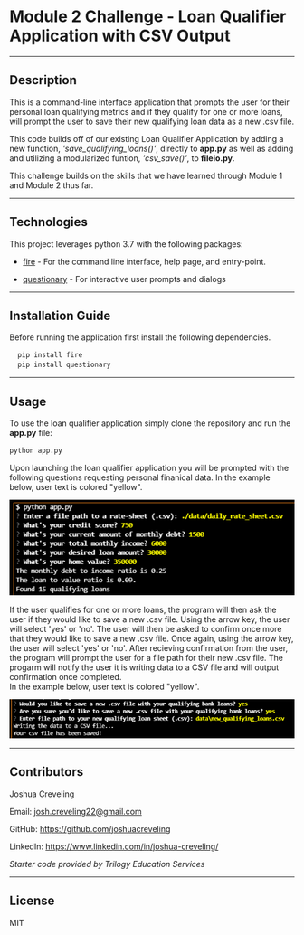 # Module 2 Challenge - Loan Qualifier Application with CSV Output

---

## Description

This is a command-line interface application that prompts the user for their personal loan qualifying metrics and if they qualify for one or more loans, will prompt the user to save their new qualifying loan data as a new .csv file.

This code builds off of our existing Loan Qualifier Application by adding a new function, *'save_qualifying_loans()'*, directly to **app.py** as well as adding and utilizing a modularized funtion, *'csv_save()'*, to **fileio.py**.

This challenge builds on the skills that we have learned through Module 1 and Module 2 thus far.

---

## Technologies

This project leverages python 3.7 with the following packages:

* [fire](https://github.com/google/python-fire) - For the command line interface, help page, and entry-point.

* [questionary](https://github.com/tmbo/questionary) - For interactive user prompts and dialogs

---

## Installation Guide

Before running the application first install the following dependencies.

```python
  pip install fire
  pip install questionary
```
---

## Usage
To use the loan qualifier application simply clone the repository and run the **app.py** file:

```python
python app.py
```

Upon launching the loan qualifier application you will be prompted with the following questions requesting personal finanical data.  In the example below, user text is colored "yellow".

![user_financial_data](./Images/user_financial_data.png)

If the user qualifies for one or more loans, the program will then ask the user if they would like to save a new .csv file.  Using the arrow key, the user will select 'yes' or 'no'.
The user will then be asked to confirm once more that they would like to save a new .csv file.  Once again, using the arrow key, the user will select 'yes' or 'no'.
After recieving confirmation from the user, the program will prompt the user for a file path for their new .csv file.
The progarm will notify the user it is writing data to a CSV file and will output confirmation once completed.  
In the example below, user text is colored "yellow".  

![user_prompt](./Images/user_prompt.png)

---

## Contributors

Joshua Creveling

Email: josh.creveling22@gmail.com

GitHub: https://github.com/joshuacreveling

LinkedIn: https://www.linkedin.com/in/joshua-creveling/

*Starter code provided by Trilogy Education Services*

---

## License

MIT
